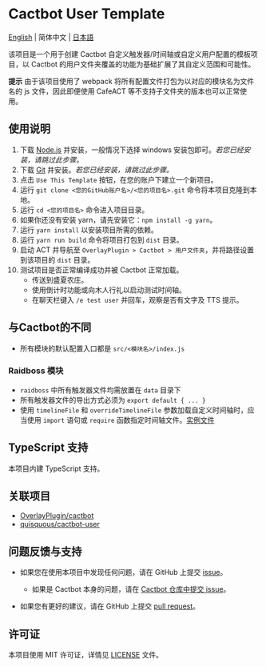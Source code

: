 # Cactbot User Template

[English](README.md) | 简体中文  | [日本語](README.ja-JP.md)

该项目是一个用于创建 Cactbot 自定义触发器/时间轴或自定义用户配置的模板项目，以 Cactbot 的用户文件夹覆盖的功能为基础扩展了其自定义范围和可能性。

**提示** 由于该项目使用了 webpack 将所有配置文件打包为以对应的模块名为文件名的 js 文件，因此即便使用 CafeACT 等不支持子文件夹的版本也可以正常使用。

## 使用说明

1. 下载 [Node.js](https://nodejs.org/zh-cn/download/) 并安装，一般情况下选择 windows 安装包即可。*若您已经安装，请跳过此步骤。*
1. 下载 [Git](https://git-scm.com/download/win) 并安装。*若您已经安装，请跳过此步骤。*
1. 点击 `Use This Template` 按钮，在您的账户下建立一个新项目。
1. 运行 `git clone <您的GitHub账户名>/<您的项目名>.git` 命令将本项目克隆到本地。
1. 运行 `cd <您的项目名>` 命令进入项目目录。
1. 如果你还没有安装 yarn，请先安装它：`npm install -g yarn`。
1. 运行 `yarn install` 以安装项目所需的依赖。
1. 运行 `yarn run build` 命令将项目打包到 `dist` 目录。
1. 启动 ACT 并导航至 `OverlayPlugin > Cactbot > 用户文件夹`，并将路径设置到该项目的 `dist` 目录。
1. 测试项目是否正常编译成功并被 Cactbot 正常加载。
    - 传送到盛夏农庄。
    - 使用倒计时功能或向木人行礼以启动测试时间轴。
    - 在聊天栏键入 `/e test user` 并回车，观察是否有文字及 TTS 提示。

## 与Cactbot的不同

- 所有模块的默认配置入口都是 `src/<模块名>/index.js`

### Raidboss 模块

- `raidboss` 中所有触发器文件均需放置在 `data` 目录下
- 所有触发器文件的导出方式必须为 `export default { ... }`
- 使用 `timelineFile` 和 `overrideTimelineFile` 参数加载自定义时间轴时，应当使用 `import` 语句或 `require` 函数指定时间轴文件。[实例文件](./src/raidboss/data/test.ts)

## TypeScript 支持

本项目内建 TypeScript 支持。

## 关联项目

- [OverlayPlugin/cactbot](https://github.com/OverlayPlugin/cactbot)
- [quisquous/cactbot-user](https://github.com/quisquous/cactbot-user)

## 问题反馈与支持

- 如果您在使用本项目中发现任何问题，请在 GitHub 上提交 [issue](https://github.com/MaikoTan/cactbot-user-template/issues)。

  - 如果是 Cactbot 本身的问题，请在 [Cactbot 仓库中提交 issue](https://github.com/OverlayPlugin/cactbot/issues)。

- 如果您有更好的建议，请在 GitHub 上提交 [pull request](https://github.com/MaikoTan/cactbot-user-template/pulls)。

## 许可证

本项目使用 MIT 许可证，详情见 [LICENSE](LICENSE) 文件。
